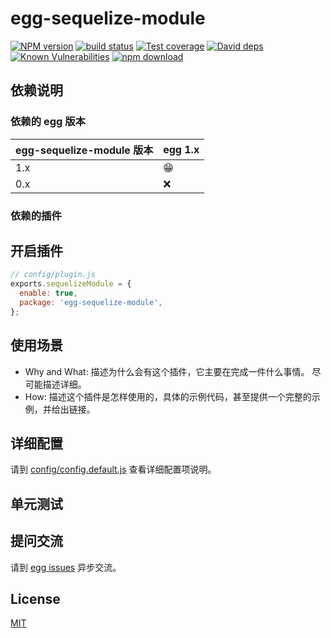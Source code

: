 # egg-sequelize-module

[![NPM version][npm-image]][npm-url]
[![build status][travis-image]][travis-url]
[![Test coverage][codecov-image]][codecov-url]
[![David deps][david-image]][david-url]
[![Known Vulnerabilities][snyk-image]][snyk-url]
[![npm download][download-image]][download-url]

[npm-image]: https://img.shields.io/npm/v/egg-sequelize-module.svg?style=flat-square
[npm-url]: https://npmjs.org/package/egg-sequelize-module
[travis-image]: https://img.shields.io/travis/eggjs/egg-sequelize-module.svg?style=flat-square
[travis-url]: https://travis-ci.org/eggjs/egg-sequelize-module
[codecov-image]: https://img.shields.io/codecov/c/github/eggjs/egg-sequelize-module.svg?style=flat-square
[codecov-url]: https://codecov.io/github/eggjs/egg-sequelize-module?branch=master
[david-image]: https://img.shields.io/david/eggjs/egg-sequelize-module.svg?style=flat-square
[david-url]: https://david-dm.org/eggjs/egg-sequelize-module
[snyk-image]: https://snyk.io/test/npm/egg-sequelize-module/badge.svg?style=flat-square
[snyk-url]: https://snyk.io/test/npm/egg-sequelize-module
[download-image]: https://img.shields.io/npm/dm/egg-sequelize-module.svg?style=flat-square
[download-url]: https://npmjs.org/package/egg-sequelize-module

<!--
Description here.
-->

## 依赖说明

### 依赖的 egg 版本

egg-sequelize-module 版本 | egg 1.x
--- | ---
1.x | 😁
0.x | ❌

### 依赖的插件
<!--

如果有依赖其它插件，请在这里特别说明。如

- security
- multipart

-->

## 开启插件

```js
// config/plugin.js
exports.sequelizeModule = {
  enable: true,
  package: 'egg-sequelize-module',
};
```

## 使用场景

- Why and What: 描述为什么会有这个插件，它主要在完成一件什么事情。
尽可能描述详细。
- How: 描述这个插件是怎样使用的，具体的示例代码，甚至提供一个完整的示例，并给出链接。

## 详细配置

请到 [config/config.default.js](config/config.default.js) 查看详细配置项说明。

## 单元测试

<!-- 描述如何在单元测试中使用此插件，例如 schedule 如何触发。无则省略。-->

## 提问交流

请到 [egg issues](https://github.com/eggjs/egg/issues) 异步交流。

## License

[MIT](LICENSE)
